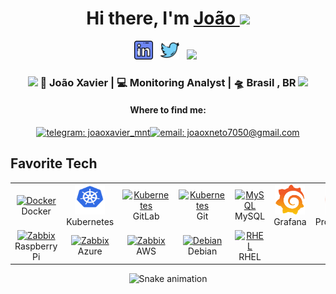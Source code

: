 

<div align="center">
   <h1>Hi there, I'm <a href="https://hemant.codes">João </a> <img src="https://media.giphy.com/media/hvRJCLFzcasrR4ia7z/giphy.gif" width="25px"> </h1>

<p align='center'>
   <a href="https://www.linkedin.com/in/joao-xavierti/"><img height="30" src="https://raw.githubusercontent.com/8bithemant/8bithemant/master/linkedin.png?raw=true"></a>&nbsp;&nbsp;
   <a href="https://twitter.com/ParazeraXavier"><img height="30" src="https://raw.githubusercontent.com/8bithemant/8bithemant/master/twitter.png?raw=true"></a>&nbsp;&nbsp;
   <a href=""><img height="30" src="./img/discord.svg"></a>&nbsp;&nbsp;

<div align="center">
<h3><img src="https://media.giphy.com/media/WUlplcMpOCEmTGBtBW/giphy.gif" width="30"> 🙎 João Xavier | 💻 Monitoring Analyst | 🛸 Brasil , BR <img src="https://media.giphy.com/media/WUlplcMpOCEmTGBtBW/giphy.gif" width="30"></h3>
</div>

#### Where to find me:
[![telegram: joaoxavier_mnt](https://img.shields.io/badge/telegram-2CA5E0?&style=for-the-badge&logo=telegram)](https://t.me/joaoxavier_mnt)[![email: joaoxneto7050@gmail.com](https://img.shields.io/badge/email-8B89CC?&style=for-the-badge&logo=protonmail&logoColor=FFF)](mailto:joaoxneto7050@gmail.com)

<h2 align="left" id="macropower-tech">Favorite Tech</h2>

<table>
    <td align="center" width="96"> 
      <a href="#macropower-tech" >
        <img src="https://img.icons8.com/color/344/docker.png" width="48" height="48" alt="Docker" />
      </a>
      <br>Docker
    </td>
    <td align="center" width="96">
      <a href="#macropower-tech" >
        <img src="https://raw.githubusercontent.com/cncf/artwork/master/projects/kubernetes/icon/color/kubernetes-icon-color.svg" width="48" height="48" alt="Kubernetes" />
      </a>
      <br>Kubernetes
    </td>
    <td align="center" width="96">
      <a href="#macropower-tech" >
        <img src="https://www.vectorlogo.zone/logos/gitlab/gitlab-icon.svg" width="48" height="48" alt="Kubernetes" />
      </a>
      <br>GitLab
    </td>
    <td align="center" width="96">
      <a href="#macropower-tech" >
        <img src="https://www.vectorlogo.zone/logos/git-scm/git-scm-icon.svg" width="48" height="48" alt="Kubernetes" />
      </a>
      <br>Git
    </td>
    <td align="center"  width="96">
      <a href="#macropower-tech">
        <img src="https://www.vectorlogo.zone/logos/mysql/mysql-official.svg" width="48" height="48" alt="MySQL" />
      </a>
      <br>MySQL
    </td>
    <td align="center" width="96">
      <a href="#macropower-tech" >
        <img src="https://raw.githubusercontent.com/grafana/grafana/master/public/img/grafana_icon.svg" width="48" height="48" alt="Grafana" />
      </a>
      <br>Grafana
    </td>
    <td align="center" width="96">
      <a href="#macropower-tech" >
        <img src="https://github.com/cncf/artwork/blob/master/projects/prometheus/icon/color/prometheus-icon-color.svg" width="48" height="48" alt="Prometheus" />
      </a>
      <br>Prometheus
    </td> 
    <td align="center" width="96">
      <a href="#macropower-tech" >
        <img src="https://www.vectorlogo.zone/logos/zabbix/zabbix-icon.svg" width="48" height="48" alt="Zabbix" />
      </a>
      <br>Zabbix
      </td>
  </tr>
      <td align="center" width="96">
      <a href="#macropower-tech" >
        <img src="https://www.vectorlogo.zone/logos/raspberrypi/raspberrypi-icon.svg" width="48" height="48" alt="Zabbix" />
      </a>
      <br>Raspberry Pi
      <td align="center" width="96">
      <a href="#macropower-tech" >
        <img src="https://www.vectorlogo.zone/logos/microsoft_azure/microsoft_azure-icon.svg" width="48" height="48" alt="Zabbix" />
      </a>
      <br>Azure
      <td align="center" width="96">
      <a href="#macropower-tech" >
        <img src="https://www.vectorlogo.zone/logos/amazon_aws/amazon_aws-icon.svg" width="48" height="48" alt="Zabbix" />
      </a>
      <br>AWS
      <td align="center"  width="96">
      <a href="#macropower-tech">
        <img src="https://www.debian.org/logos/openlogo-nd.svg" width="48" height="48" alt="Debian" />
      </a>
      <br>Debian
    </td>
    <td align="center"  width="96">
      <a href="#macropower-tech">
        <img src="https://www.vectorlogo.zone/logos/redhat/redhat-icon.svg" width="48" height="48" alt="RHEL" />
      </a>
      <br>RHEL
    </td>
    </td>  
  </tr>
</table>

![Snake animation](https://github.com/JoaoXavier-AnalystM/JoaoXavier-AnalystM/blob/output/github-contribution-grid-snake.svg)
